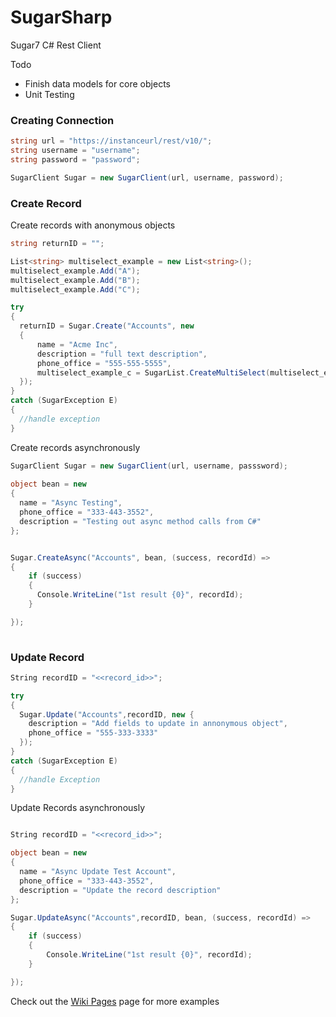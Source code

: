 SugarSharp
==========

Sugar7 C# Rest Client


Todo
* Finish data models for core objects
* Unit Testing


### Creating Connection

```c#
string url = "https://instanceurl/rest/v10/";
string username = "username";
string password = "password";

SugarClient Sugar = new SugarClient(url, username, password);

```


### Create Record

Create records with anonymous objects
```c#
string returnID = "";

List<string> multiselect_example = new List<string>();
multiselect_example.Add("A");
multiselect_example.Add("B");
multiselect_example.Add("C");

try
{
  returnID = Sugar.Create("Accounts", new
  {
      name = "Acme Inc",
      description = "full text description",
      phone_office = "555-555-5555",
      multiselect_example_c = SugarList.CreateMultiSelect(multiselect_example)
  });
}
catch (SugarException E)
{
  //handle exception
}
```

Create records asynchronously

```c#
SugarClient Sugar = new SugarClient(url, username, passsword);
            
object bean = new
{
  name = "Async Testing",
  phone_office = "333-443-3552",
  description = "Testing out async method calls from C#"
};


Sugar.CreateAsync("Accounts", bean, (success, recordId) =>
{
    if (success)
    {
      Console.WriteLine("1st result {0}", recordId);
    }

});
            
```


### Update Record

```c#
String recordID = "<<record_id>>";

try
{
  Sugar.Update("Accounts",recordID, new {
    description = "Add fields to update in annonymous object",
    phone_office = "555-333-3333"
  });
}
catch (SugarException E)
{
  //handle Exception
}

```

Update Records asynchronously

```c#

String recordID = "<<record_id>>";

object bean = new
{
  name = "Async Update Test Account",
  phone_office = "333-443-3552",
  description = "Update the record description"
};

Sugar.UpdateAsync("Accounts",recordID, bean, (success, recordId) =>
{
    if (success)
    {
        Console.WriteLine("1st result {0}", recordId);
    }

});

```

Check out the [Wiki Pages](https://github.com/dlively1/SugarSharp/wiki/_pages) page for more examples

